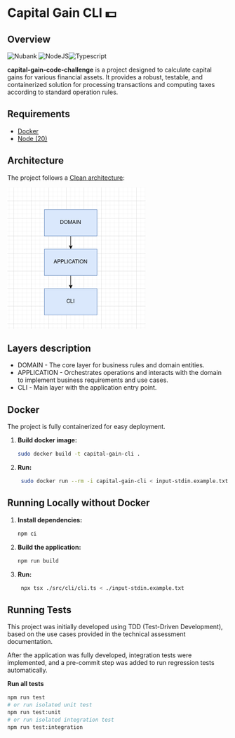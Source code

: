 # Capital Gain CLI 💵

## Overview
![Nubank](https://img.shields.io/badge/nubank-820AD1?style=for-the-badge&logo=nubank&logoColor=white) ![NodeJS](https://img.shields.io/badge/Node%20js-339933?style=for-the-badge&logo=nodedotjs&logoColor=white)![Typescript](https://img.shields.io/badge/TypeScript-007ACC?style=for-the-badge&logo=typescript&logoColor=white)

**capital-gain-code-challenge** is a project designed to calculate capital gains for various financial assets. It provides a robust, testable, and containerized solution for processing transactions and computing taxes according to standard operation rules.

## Requirements
- [Docker](https://www.docker.com/)
- [Node (20)](https://nodejs.org/en/)


## Architecture

The project follows a [Clean architecture](https://blog.cleancoder.com/uncle-bob/2012/08/13/the-clean-architecture.html):

![alt text](assets/architecture.png)

## Layers description

* DOMAIN - The core layer for business rules and domain entities.
* APPLICATION - Orchestrates operations and interacts with the domain to implement business requirements and use cases.
* CLI - Main layer with the application entry point.

## Docker

The project is fully containerized for easy deployment.

1. **Build docker image:**
   ```bash
   sudo docker build -t capital-gain-cli .
   ```

2. **Run:**
   ```bash
    sudo docker run --rm -i capital-gain-cli < input-stdin.example.txt
   ```

## Running Locally without Docker

1. **Install dependencies:**
   ```bash
   npm ci
   ```

2. **Build the application:**
   ```bash
   npm run build
   ```

3. **Run:**
   ```bash
    npx tsx ./src/cli/cli.ts < ./input-stdin.example.txt
   ```

## Running Tests

This project was initially developed using TDD (Test-Driven Development), based on the use cases provided in the technical assessment documentation.

After the application was fully developed, integration tests were implemented, and a pre-commit step was added to run regression tests automatically.


**Run all tests**

```bash
npm run test
# or run isolated unit test
npm run test:unit
# or run isolated integration test
npm run test:integration
```